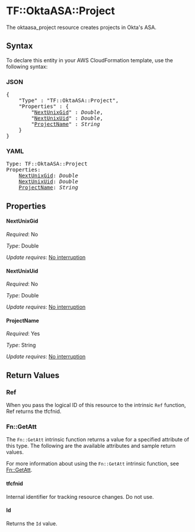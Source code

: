 # TF::OktaASA::Project

The oktaasa_project resource creates projects in Okta's ASA.

## Syntax

To declare this entity in your AWS CloudFormation template, use the following syntax:

### JSON

<pre>
{
    "Type" : "TF::OktaASA::Project",
    "Properties" : {
        "<a href="#nextunixgid" title="NextUnixGid">NextUnixGid</a>" : <i>Double</i>,
        "<a href="#nextunixuid" title="NextUnixUid">NextUnixUid</a>" : <i>Double</i>,
        "<a href="#projectname" title="ProjectName">ProjectName</a>" : <i>String</i>
    }
}
</pre>

### YAML

<pre>
Type: TF::OktaASA::Project
Properties:
    <a href="#nextunixgid" title="NextUnixGid">NextUnixGid</a>: <i>Double</i>
    <a href="#nextunixuid" title="NextUnixUid">NextUnixUid</a>: <i>Double</i>
    <a href="#projectname" title="ProjectName">ProjectName</a>: <i>String</i>
</pre>

## Properties

#### NextUnixGid

_Required_: No

_Type_: Double

_Update requires_: [No interruption](https://docs.aws.amazon.com/AWSCloudFormation/latest/UserGuide/using-cfn-updating-stacks-update-behaviors.html#update-no-interrupt)

#### NextUnixUid

_Required_: No

_Type_: Double

_Update requires_: [No interruption](https://docs.aws.amazon.com/AWSCloudFormation/latest/UserGuide/using-cfn-updating-stacks-update-behaviors.html#update-no-interrupt)

#### ProjectName

_Required_: Yes

_Type_: String

_Update requires_: [No interruption](https://docs.aws.amazon.com/AWSCloudFormation/latest/UserGuide/using-cfn-updating-stacks-update-behaviors.html#update-no-interrupt)

## Return Values

### Ref

When you pass the logical ID of this resource to the intrinsic `Ref` function, Ref returns the tfcfnid.

### Fn::GetAtt

The `Fn::GetAtt` intrinsic function returns a value for a specified attribute of this type. The following are the available attributes and sample return values.

For more information about using the `Fn::GetAtt` intrinsic function, see [Fn::GetAtt](https://docs.aws.amazon.com/AWSCloudFormation/latest/UserGuide/intrinsic-function-reference-getatt.html).

#### tfcfnid

Internal identifier for tracking resource changes. Do not use.

#### Id

Returns the <code>Id</code> value.

